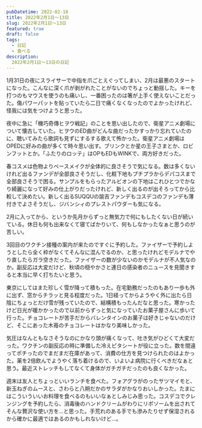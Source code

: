 ```yaml
---
pubDatetime: 2022-02-18
title: 2022年2月1日〜13日
slug: 2022年2月1日〜13日
featured: true
draft: false
tags:
  - 日記
  - 食べる
description:
  2022年2月1日〜13日の日記
---
```


1月31日の夜にスライサーで中指を爪ごとえぐってしまい、2月は最悪のスタートになった。こんなに深く爪が剥がれたことがないのでちょっと動揺した。キーを打つのもマウスを使うのも痛いし、一番困ったのは箸が上手く使えないことだった。傷パワーパットを貼っていたら二日で痛くなくなったのでよかったけれど、怪我には気をつけようと思った。

夜中に急に「機巧奇傳ヒヲウ戦記」のことを思い出したので、衛星アニメ劇場について懐古していた。ヒヲウのED曲がどんな曲だったかすっかり忘れていたのに、聴いてみたら歌詞も見ずにするする歌えて怖かった。衛星アニメ劇場はOPEDに好みの曲が多くて時々思い出す。ブリンクとか星の王子さまとか、ロビンフットとか。「ふたりのロッテ」はOPもEDもWINKで、両方好きだった。

春コスメは色物よりベースメイクが全体的に良さそうで気になる。数は多くないけれど出るファンデが全部良さそうだし、化粧下地もプチプラからデパコスまで全部良さそうで困る。サンプルをもらったアルビオンの下地はこれひとつでかなり綺麗になって好みの仕上がりだったけれど、新しく出るのが出そろってから比較して決めたい。新しく出るSUQQUの諭吉ファンデもコスデコのファンデも薄付きでよさそうだし、ジバンシィのプレストパウダーも気になる。

2月に入ってから、というか先月からずっと無気力で何にもしたくない日が続いている。休日も何も出来なくて寝てばかりいて、何もしなかったなぁと思うのが苦しい。

3回目のワクチン接種の案内が来たのですぐに予約した。ファイザーで予約しようとしたら全く枠がなくてそんなに混んでるのか、と思ったけれどモデルナでやり直したらガラ空きだった。ファイザーの数が少ないのかモデルナが不人気なのか。副反応は大変だけど、秋頃の穏やかさと連日の感染者のニュースを見聞きすると本当に早く打ちたいと思う。

東京にしてはまた珍しく雪が降って積もった。在宅勤務だったのもあり一歩も外に出ず、窓からチラッと見る程度だった。1日経ってからようやく外に出たら日陰にちょっとだけ雪が残っていたので、結構積もったんだなと思った。寒かったけど日光が暖かかったので以前からずっと気になっていたお菓子屋さんに歩いて行った。チョコレートが苦手だからバレンタインのお菓子は好きじゃないのだけど、そこにあった木苺のチョコレートはかなり美味しかった。

気圧はなんともなさそうなのにかなり頭が痛くなって、吐き気がひどくて大変だった。ワクチンの副反応の時に準備した冷えピタシートが役に立った。数を間違ってポチったのでまだまだ在庫があって、消費の仕方を見つけられたのはよかった。薬を2倍飲んでようやく落ち着けるので、いよいよ病院に行くべきだなぁと思う。最近ストレッチもしてなくて身体がガチガチだったのも良くなかった。

週末は友人とちょっといいランチを食べた。フォアグラがのったサツマイモと、新玉ねぎのムースと、さわらと八朔だかのサラダがかなりおいしかった。たまにはこういういいお料理を食べるのもいいなぁとしみじみ思った。コスデコでクレンジングを予約したら、消毒後のハンドクリームがわりにリポソームを出されてそんな贅沢な使い方を…と思った。手荒れのある手でも滲みたりせず保湿されるから確かに最適ではあるのかもしれないけど…。